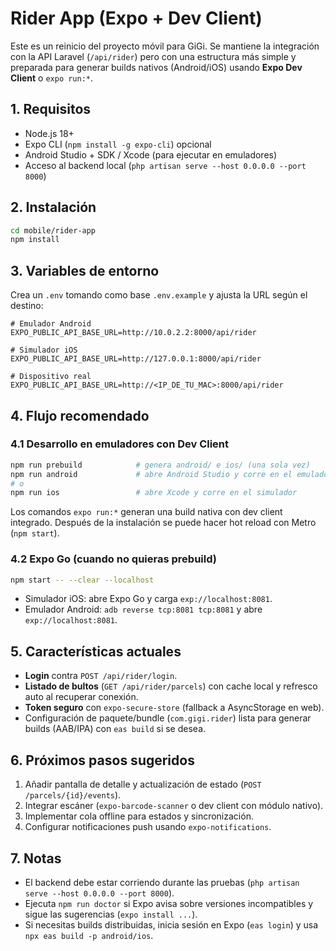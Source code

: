 # Rider App (Expo + Dev Client)

Este es un reinicio del proyecto móvil para GiGi. Se mantiene la integración con la API Laravel (`/api/rider`) pero con una estructura más simple y preparada para generar builds nativos (Android/iOS) usando **Expo Dev Client** o `expo run:*`.

## 1. Requisitos
- Node.js 18+
- Expo CLI (`npm install -g expo-cli`) opcional
- Android Studio + SDK / Xcode (para ejecutar en emuladores)
- Acceso al backend local (`php artisan serve --host 0.0.0.0 --port 8000`)

## 2. Instalación
```bash
cd mobile/rider-app
npm install
```

## 3. Variables de entorno
Crea un `.env` tomando como base `.env.example` y ajusta la URL según el destino:
```
# Emulador Android
EXPO_PUBLIC_API_BASE_URL=http://10.0.2.2:8000/api/rider

# Simulador iOS
EXPO_PUBLIC_API_BASE_URL=http://127.0.0.1:8000/api/rider

# Dispositivo real
EXPO_PUBLIC_API_BASE_URL=http://<IP_DE_TU_MAC>:8000/api/rider
```

## 4. Flujo recomendado

### 4.1 Desarrollo en emuladores con Dev Client
```bash
npm run prebuild            # genera android/ e ios/ (una sola vez)
npm run android             # abre Android Studio y corre en el emulador
# o
npm run ios                 # abre Xcode y corre en el simulador
```

Los comandos `expo run:*` generan una build nativa con dev client integrado. Después de la instalación se puede hacer hot reload con Metro (`npm start`).

### 4.2 Expo Go (cuando no quieras prebuild)
```bash
npm start -- --clear --localhost
```
- Simulador iOS: abre Expo Go y carga `exp://localhost:8081`.
- Emulador Android: `adb reverse tcp:8081 tcp:8081` y abre `exp://localhost:8081`.

## 5. Características actuales
- **Login** contra `POST /api/rider/login`.
- **Listado de bultos** (`GET /api/rider/parcels`) con cache local y refresco auto al recuperar conexión.
- **Token seguro** con `expo-secure-store` (fallback a AsyncStorage en web).
- Configuración de paquete/bundle (`com.gigi.rider`) lista para generar builds (AAB/IPA) con `eas build` si se desea.

## 6. Próximos pasos sugeridos
1. Añadir pantalla de detalle y actualización de estado (`POST /parcels/{id}/events`).
2. Integrar escáner (`expo-barcode-scanner` o dev client con módulo nativo).
3. Implementar cola offline para estados y sincronización.
4. Configurar notificaciones push usando `expo-notifications`.

## 7. Notas
- El backend debe estar corriendo durante las pruebas (`php artisan serve --host 0.0.0.0 --port 8000`).
- Ejecuta `npm run doctor` si Expo avisa sobre versiones incompatibles y sigue las sugerencias (`expo install ...`).
- Si necesitas builds distribuidas, inicia sesión en Expo (`eas login`) y usa `npx eas build -p android/ios`.
